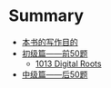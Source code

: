 # Summary

* [本书的写作目的](README.md)
* [初级篇——前50题](chapter1/Readme.md)
    * [1013 Digital Roots](Chapter1/1013DigitalRoots.md)
* [中级篇——后50题](Chapter2/Readme.md)

